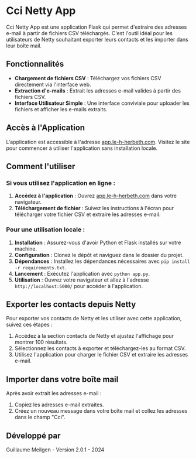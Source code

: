 # Cci Netty App

Cci Netty App est une application Flask qui permet d'extraire des adresses e-mail à partir de fichiers CSV téléchargés. C'est l'outil idéal pour les utilisateurs de Netty souhaitant exporter leurs contacts et les importer dans leur boîte mail.

## Fonctionnalités

- **Chargement de fichiers CSV** : Téléchargez vos fichiers CSV directement via l'interface web.
- **Extraction d'e-mails** : Extrait les adresses e-mail valides à partir des fichiers CSV.
- **Interface Utilisateur Simple** : Une interface conviviale pour uploader les fichiers et afficher les e-mails extraits.

## Accès à l'Application

L'application est accessible à l'adresse [app.le-h-herbeth.com](http://app.le-h-herbeth.com). Visitez le site pour commencer à utiliser l'application sans installation locale.

## Comment l'utiliser

### Si vous utilisez l'application en ligne :

1. **Accédez à l'application** : Ouvrez [app.le-h-herbeth.com](http://app.le-h-herbeth.com) dans votre navigateur.
2. **Téléchargement de fichier** : Suivez les instructions à l'écran pour télécharger votre fichier CSV et extraire les adresses e-mail.

### Pour une utilisation locale :

1. **Installation** : Assurez-vous d'avoir Python et Flask installés sur votre machine.
2. **Configuration** : Clonez le dépôt et naviguez dans le dossier du projet.
3. **Dépendances** : Installez les dépendances nécessaires avec `pip install -r requirements.txt`.
4. **Lancement** : Exécutez l'application avec `python app.py`.
5. **Utilisation** : Ouvrez votre navigateur et allez à l'adresse `http://localhost:5000/` pour accéder à l'application.

## Exporter les contacts depuis Netty

Pour exporter vos contacts de Netty et les utiliser avec cette application, suivez ces étapes :

1. Accédez à la section contacts de Netty et ajustez l'affichage pour montrer 100 résultats.
2. Sélectionnez les contacts à exporter et téléchargez-les au format CSV.
3. Utilisez l'application pour charger le fichier CSV et extraire les adresses e-mail.

## Importer dans votre boîte mail

Après avoir extrait les adresses e-mail :

1. Copiez les adresses e-mail extraites.
2. Créez un nouveau message dans votre boîte mail et collez les adresses dans le champ "Cci".

## Développé par

Guillaume Meilgen - Version 2.0.1 - 2024
